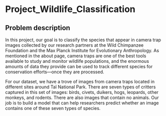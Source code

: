 # Project_Wildlife_Classification

## Problem description
In this project, our goal is to classify the species that appear in camera trap images collected by our research partners at the Wild Chimpanzee Foundation and the Max Planck Institute for Evolutionary Anthropology. As mentioned in the about page, camera traps are one of the best tools available to study and monitor wildlife populations, and the enormous amounts of data they provide can be used to track different species for conservation efforts—once they are processed.

For our dataset, we have a trove of images from camera traps located in different sites around Taï National Park. There are seven types of critters captured in this set of images: birds, civets, duikers, hogs, leopards, other monkeys, and rodents. There are also images that contain no animals. Our job is to build a model that can help researchers predict whether an image contains one of these seven types of species.
